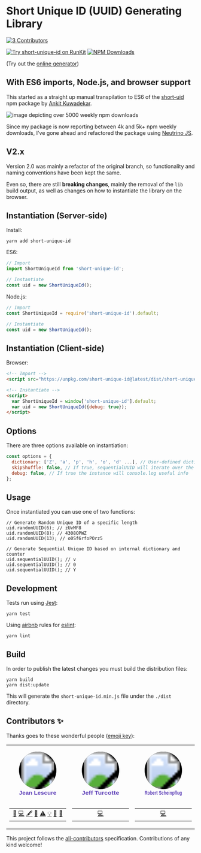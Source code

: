 # Short Unique ID (UUID) Generating Library
<!-- ALL-CONTRIBUTORS-BADGE:START - Do not remove or modify this section -->
[![3 Contributors](https://img.shields.io/badge/all_contributors-3-purple.svg?style=flat-square)](#contributors)
<!-- ALL-CONTRIBUTORS-BADGE:END -->

[![Try short-unique-id on RunKit](https://badge.runkitcdn.com/short-unique-id.svg)](https://npm.runkit.com/short-unique-id)
[![NPM Downloads](https://img.shields.io/npm/dt/short-unique-id.svg?maxAge=2592000)](https://npmjs.com/package/short-unique-id)

(Try out the <a target="_blank" href="https://jeanlescure.github.io/short-unique-id/">online generator</a>)

## With ES6 imports, Node.js, and browser support

This started as a straight up manual transpilation to ES6 of the [short-uid](https://github.com/serendipious/nodejs-short-uid) npm package by [Ankit Kuwadekar](https://github.com/serendipious/).

![image depicting over 5000 weekly npm downloads](https://raw.githubusercontent.com/jeanlescure/short-unique-id/master/assets/weekly-downloads.png)

Since my package is now reporting between 4k and 5k+ npm weekly downloads, I've gone ahead and refactored the package using [Neutrino JS](https://neutrinojs.org/).

## V2.x

Version 2.0 was mainly a refactor of the original branch, so functionality and naming conventions have been kept the same.

Even so, there are still **breaking changes**, mainly the removal of the `lib` build output, as well as changes on how to instantiate the library on the browser.

## Instantiation (Server-side)

Install:

```
yarn add short-unique-id
```

ES6:

```javascript
// Import
import ShortUniqueId from 'short-unique-id';

// Instantiate
const uid = new ShortUniqueId();
```

Node.js:

```javascript
// Import
const ShortUniqueId = require('short-unique-id').default;

// Instantiate
const uid = new ShortUniqueId();
```

## Instantiation (Client-side)

Browser:

```html
<!-- Import -->
<script src="https://unpkg.com/short-unique-id@latest/dist/short-unique-id.min.js"></script>

<!-- Instantiate -->
<script>
  var ShortUniqueId = window['short-unique-id'].default;
  var uid = new ShortUniqueId({debug: true});
</script>
```

## Options

There are three options available on instantiation:

```javascript
const options = {
  dictionary: ['Z', 'a', 'p', 'h', 'o', 'd' ...], // User-defined dictionary
  skipShuffle: false, // If true, sequentialUUID will iterate over the dictionary in the given order
  debug: false, // If true the instance will console.log useful info
};
```

## Usage

Once instantiated you can use one of two functions:

```
// Generate Random Unique ID of a specific length
uid.randomUUID(6); // zUvMF8
uid.randomUUID(8); // 4308OPWZ
uid.randomUUID(13); // o0Sf6rfoPOrz5

// Generate Sequential Unique ID based on internal dictionary and counter
uid.sequentialUUID(); // v
uid.sequentialUUID(); // 0
uid.sequentialUUID(); // Y
```

## Development

Tests run using [Jest](https://jestjs.io/):

```
yarn test
```

Using [airbnb](https://github.com/airbnb/javascript/tree/master/packages/eslint-config-airbnb-base) rules for [eslint](https://github.com/eslint/eslint):

```
yarn lint
```

## Build

In order to publish the latest changes you must build the distribution files:

```
yarn build
yarn dist:update
```

This will generate the `short-unique-id.min.js` file under the `./dist` directory.

## Contributors ✨

Thanks goes to these wonderful people ([emoji key](https://allcontributors.org/docs/en/emoji-key)):

<!-- ALL-CONTRIBUTORS-LIST:START - Do not remove or modify this section -->
<!-- prettier-ignore-start -->
<!-- markdownlint-disable -->
<table>
  <tr>
    <td align="center"><a href="http://jeanlescure.io"><svg xmlns="http://www.w3.org/2000/svg" xmlns:xlink="http://www.w3.org/1999/xlink" width="130" height="150"><defs><rect id="rect" width="100" height="100" x="15" y="15" rx="50%"/><clipPath id="clip"><use xlink:href="#rect"/></clipPath></defs><use xlink:href="#rect"/><image xlink:href="https://avatars2.githubusercontent.com/u/3330339?v=4" width="100" height="100" x="15" y="15" clip-path="url(#clip)"/><text x="15" y="130" textLength="100" lengthAdjust="spacingAndGlyphs" style="font: bold 88% sans-serif; fill: #5E40B8;">Jean Lescure</text></svg></a><table><tbody><tr><td width="150" align="center"><a href="#maintenance-jeanlescure" title="Maintenance">🚧</a> <a href="https://github.com/jeanlescure/short-unique-id/commits?author=jeanlescure" title="Code">💻</a> <a href="#content-jeanlescure" title="Content">🖋</a> <a href="#userTesting-jeanlescure" title="User Testing">📓</a> <a href="https://github.com/jeanlescure/short-unique-id/commits?author=jeanlescure" title="Tests">⚠️</a> <a href="#example-jeanlescure" title="Examples">💡</a> <a href="https://github.com/jeanlescure/short-unique-id/commits?author=jeanlescure" title="Documentation">📖</a> <a href="#design-jeanlescure" title="Design">🎨</a></td></tr></tbody></table></td>
    <td align="center"><a href="https://twitter.com/jeffturcotte"><svg xmlns="http://www.w3.org/2000/svg" xmlns:xlink="http://www.w3.org/1999/xlink" width="130" height="150"><defs><rect id="rect" width="100" height="100" x="15" y="15" rx="50%"/><clipPath id="clip"><use xlink:href="#rect"/></clipPath></defs><use xlink:href="#rect"/><image xlink:href="https://avatars0.githubusercontent.com/u/65089?v=4" width="100" height="100" x="15" y="15" clip-path="url(#clip)"/><text x="15" y="130" textLength="100" lengthAdjust="spacingAndGlyphs" style="font: bold 88% sans-serif; fill: #5E40B8;">Jeff Turcotte</text></svg></a><table><tbody><tr><td width="150" align="center"><a href="https://github.com/jeanlescure/short-unique-id/commits?author=jeffturcotte" title="Code">💻</a></td></tr></tbody></table></td>
    <td align="center"><a href="https://github.com/neversun"><svg xmlns="http://www.w3.org/2000/svg" xmlns:xlink="http://www.w3.org/1999/xlink" width="130" height="150"><defs><rect id="rect" width="100" height="100" x="15" y="15" rx="50%"/><clipPath id="clip"><use xlink:href="#rect"/></clipPath></defs><use xlink:href="#rect"/><image xlink:href="https://avatars1.githubusercontent.com/u/9157500?v=4" width="100" height="100" x="15" y="15" clip-path="url(#clip)"/><text x="15" y="130" textLength="100" lengthAdjust="spacingAndGlyphs" style="font: bold 88% sans-serif; fill: #5E40B8;">Robert Scheinpflug</text></svg></a><table><tbody><tr><td width="150" align="center"><a href="https://github.com/jeanlescure/short-unique-id/commits?author=neversun" title="Code">💻</a></td></tr></tbody></table></td>
  </tr>
</table>

<!-- markdownlint-enable -->
<!-- prettier-ignore-end -->
<!-- ALL-CONTRIBUTORS-LIST:END -->

This project follows the [all-contributors](https://github.com/all-contributors/all-contributors) specification. Contributions of any kind welcome!